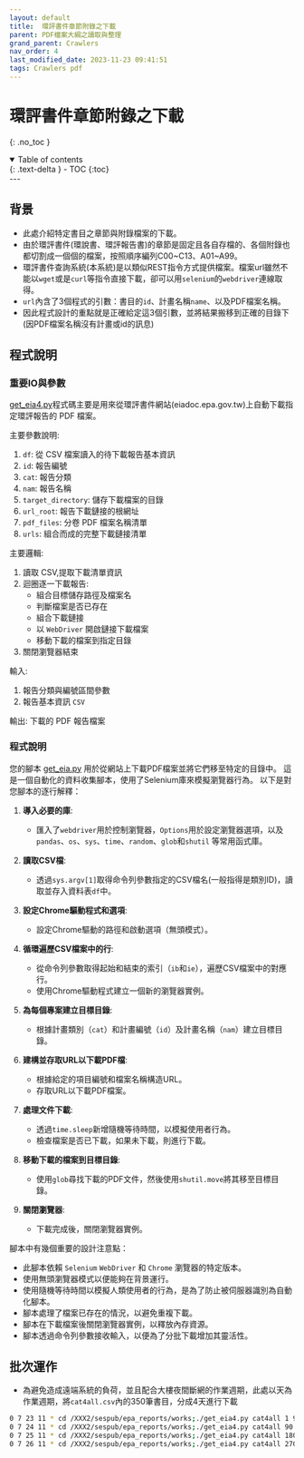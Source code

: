 ```yaml
---
layout: default
title:  環評書件章節附錄之下載
parent: PDF檔案大綱之讀取與整理
grand_parent: Crawlers
nav_order: 4
last_modified_date: 2023-11-23 09:41:51
tags: Crawlers pdf
---
```


# 環評書件章節附錄之下載
{: .no_toc }

<details open markdown="block">
  <summary>
    Table of contents
  </summary>
  {: .text-delta }
- TOC
{:toc}
</details>
---

## 背景

- 此處介紹特定書目之章節與附錄檔案的下載。
- 由於環評書件(環說書、環評報告書)的章節是固定且各自存檔的、各個附錄也都切割成一個個的檔案，按照順序編列C00~C13、A01~A99。
- 環評書件查詢系統(本系統)是以類似REST指令方式提供檔案。檔案url雖然不能以`wget`或是`curl`等指令直接下載，卻可以用`selenium`的`webdriver`連線取得。
- `url`內含了3個程式的引數：書目的`id`、計畫名稱`name`、以及PDF檔案名稱。
- 因此程式設計的重點就是正確給定這3個引數，並將結果搬移到正確的目錄下(因PDF檔案名稱沒有計畫或id的訊息)

## 程式說明

### 重要IO與參數

[get_eia4.py](./get_eia4.py)程式碼主要是用來從環評書件網站(eiadoc.epa.gov.tw)上自動下載指定環評報告的 PDF 檔案。

主要參數說明:

1. `df`: 從 CSV 檔案讀入的待下載報告基本資訊
2. `id`: 報告編號
3. `cat`: 報告分類
4. `nam`: 報告名稱  
5. `target_directory`: 儲存下載檔案的目錄
6. `url_root`: 報告下載鏈接的根網址
7. `pdf_files`: 分卷 PDF 檔案名稱清單
8. `urls`: 組合而成的完整下載鏈接清單

主要邏輯:

1. 讀取 CSV,提取下載清單資訊 
2. 迴圈逐一下載報告:
   - 組合目標儲存路徑及檔案名
   - 判斷檔案是否已存在
   - 組合下載鏈接
   - 以 `WebDriver` 開啟鏈接下載檔案
   - 移動下載的檔案到指定目錄
3. 關閉瀏覽器結束

輸入:
1. 報告分類與編號區間參數
2. 報告基本資訊 `CSV` 

輸出:
下載的 PDF 報告檔案

### 程式說明

您的腳本 [get_eia.py](./get_eia4.py) 用於從網站上下載PDF檔案並將它們移至特定的目錄中。 這是一個自動化的資料收集腳本，使用了Selenium庫來模擬瀏覽器行為。 以下是對您腳本的逐行解釋：

1. **導入必要的庫**:
    - 匯入了`webdriver`用於控制瀏覽器，`Options`用於設定瀏覽器選項，以及`pandas`、`os`、`sys`、`time`、`random`、`glob`和`shutil` 等常用函式庫。

2. **讀取CSV檔**:
    - 透過`sys.argv[1]`取得命令列參數指定的CSV檔名(一般指得是類別ID)，讀取並存入資料表`df`中。

3. **設定Chrome驅動程式和選項**:
    - 設定Chrome驅動的路徑和啟動選項（無頭模式）。

4. **循環遍歷CSV檔案中的行**:
    - 從命令列參數取得起始和結束的索引（`ib`和`ie`），遍歷CSV檔案中的對應行。
    - 使用Chrome驅動程式建立一個新的瀏覽器實例。

5. **為每個專案建立目標目錄**:
    - 根據計畫類別（`cat`）和計畫編號（`id`）及計畫名稱（`nam`）建立目標目錄。

6. **建構並存取URL以下載PDF檔**:
    - 根據給定的項目編號和檔案名稱構造URL。
    - 存取URL以下載PDF檔案。

7. **處理文件下載**:
    - 透過`time.sleep`新增隨機等待時間，以模擬使用者行為。
    - 檢查檔案是否已下載，如果未下載，則進行下載。

8. **移動下載的檔案到目標目錄**:
    - 使用`glob`尋找下載的PDF文件，然後使用`shutil.move`將其移至目標目錄。

9. **關閉瀏覽器**:
    - 下載完成後，關閉瀏覽器實例。

腳本中有幾個重要的設計注意點：

- 此腳本依賴 `Selenium` `WebDriver` 和 `Chrome` 瀏覽器的特定版本。
- 使用無頭瀏覽器模式以便能夠在背景運行。
- 使用隨機等待時間以模擬人類使用者的行為，是為了防止被伺服器識別為自動化腳本。
- 腳本處理了檔案已存在的情況，以避免重複下載。
- 腳本在下載檔案後關閉瀏覽器實例，以釋放內存資源。
- 腳本透過命令列參數接收輸入，以便為了分批下載增加其靈活性。

## 批次運作

- 為避免造成遠端系統的負荷，並且配合大樓夜間斷網的作業週期，此處以天為作業週期，將`cat4all.csv`內的350筆書目，分成4天進行下載

```bash
0 7 23 11 * cd /XXX2/sespub/epa_reports/works;./get_eia4.py cat4all 1 90
0 7 24 11 * cd /XXX2/sespub/epa_reports/works;./get_eia4.py cat4all 90 180
0 7 25 11 * cd /XXX2/sespub/epa_reports/works;./get_eia4.py cat4all 180 270
0 7 26 11 * cd /XXX2/sespub/epa_reports/works;./get_eia4.py cat4all 270 350
```